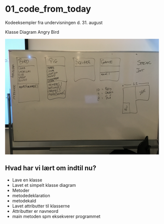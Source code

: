 # 01_code_from_today
 Kodeeksempler fra undervisningen d. 31. august

Klasse Diagram Angry Bird

![](KlasseDiagramAngryBird.JPG)

## Hvad har vi lært om indtil nu?
* Lave en klasse
* Lavet et simpelt klasse diagram
* Metoder
 * metodedeklaration
 * metodekald
* Lavet attributter til klasserne
* Attributter er navneord
* main metoden spm eksekverer programmet

